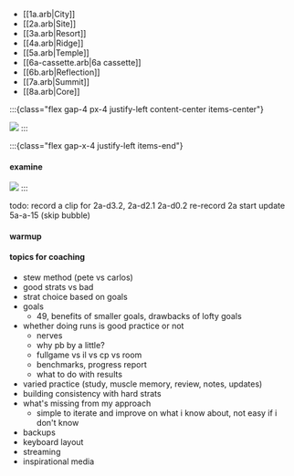* [[1a.arb|City]]
* [[2a.arb|Site]]
* [[3a.arb|Resort]]
* [[4a.arb|Ridge]]
* [[5a.arb|Temple]]
* [[6a-cassette.arb|6a cassette]]
* [[6b.arb|Reflection]]
* [[7a.arb|Summit]]
* [[8a.arb|Core]]

:::{class="flex gap-4 px-4 justify-left content-center items-center"}

![](https://cdn.betterttv.net/emote/5f402fe68abf185d76c7617a/2x)
:::

:::{class="flex gap-x-4 justify-left items-end"}
#### examine

![](https://cdn.frankerfacez.com/emoticon/464328/1)
:::

todo: record a clip for 2a-d3.2, 2a-d2.1 2a-d0.2
re-record 2a start
update 5a-a-15 (skip bubble)

#### warmup


#### topics for coaching
* stew method (pete vs carlos)
* good strats vs bad
* strat choice based on goals
* goals
    * 49, benefits of smaller goals, drawbacks of lofty goals
* whether doing runs is good practice or not
    * nerves
    * why pb by a little?
    * fullgame vs il vs cp vs room
    * benchmarks, progress report
    * what to do with results
* varied practice (study, muscle memory, review, notes, updates)
* building consistency with hard strats
* what's missing from my approach
    * simple to iterate and improve on what i know about, not easy if i don't know
* backups
* keyboard layout
* streaming
* inspirational media
